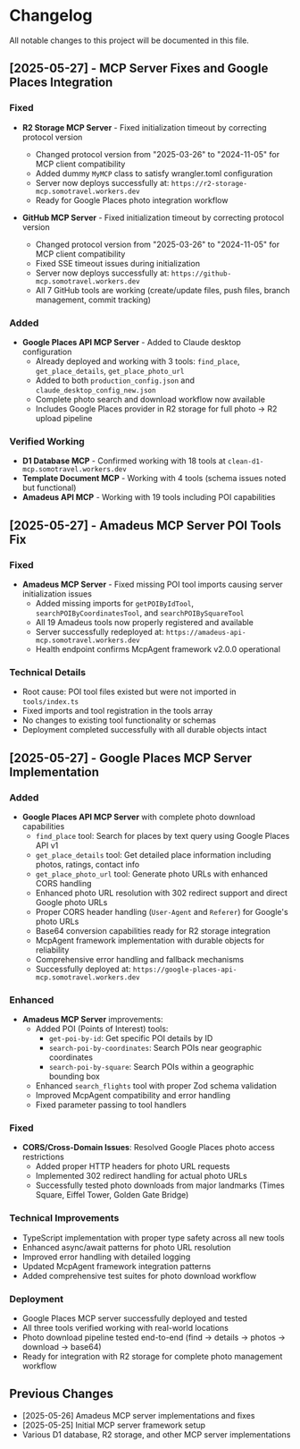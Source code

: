 # Changelog

All notable changes to this project will be documented in this file.

## [2025-05-27] - MCP Server Fixes and Google Places Integration

### Fixed
- **R2 Storage MCP Server** - Fixed initialization timeout by correcting protocol version
  - Changed protocol version from "2025-03-26" to "2024-11-05" for MCP client compatibility
  - Added dummy `MyMCP` class to satisfy wrangler.toml configuration
  - Server now deploys successfully at: `https://r2-storage-mcp.somotravel.workers.dev`
  - Ready for Google Places photo integration workflow

- **GitHub MCP Server** - Fixed initialization timeout by correcting protocol version
  - Changed protocol version from "2025-03-26" to "2024-11-05" for MCP client compatibility
  - Fixed SSE timeout issues during initialization
  - Server now deploys successfully at: `https://github-mcp.somotravel.workers.dev`
  - All 7 GitHub tools are working (create/update files, push files, branch management, commit tracking)

### Added
- **Google Places API MCP Server** - Added to Claude desktop configuration
  - Already deployed and working with 3 tools: `find_place`, `get_place_details`, `get_place_photo_url`
  - Added to both `production_config.json` and `claude_desktop_config_new.json`
  - Complete photo search and download workflow now available
  - Includes Google Places provider in R2 storage for full photo → R2 upload pipeline

### Verified Working
- **D1 Database MCP** - Confirmed working with 18 tools at `clean-d1-mcp.somotravel.workers.dev`
- **Template Document MCP** - Working with 4 tools (schema issues noted but functional)
- **Amadeus API MCP** - Working with 19 tools including POI capabilities

## [2025-05-27] - Amadeus MCP Server POI Tools Fix

### Fixed
- **Amadeus MCP Server** - Fixed missing POI tool imports causing server initialization issues
  - Added missing imports for `getPOIByIdTool`, `searchPOIByCoordinatesTool`, and `searchPOIBySquareTool` 
  - All 19 Amadeus tools now properly registered and available
  - Server successfully redeployed at: `https://amadeus-api-mcp.somotravel.workers.dev`
  - Health endpoint confirms McpAgent framework v2.0.0 operational

### Technical Details
- Root cause: POI tool files existed but were not imported in `tools/index.ts`
- Fixed imports and tool registration in the tools array
- No changes to existing tool functionality or schemas
- Deployment completed successfully with all durable objects intact

## [2025-05-27] - Google Places MCP Server Implementation

### Added
- **Google Places API MCP Server** with complete photo download capabilities
  - `find_place` tool: Search for places by text query using Google Places API v1
  - `get_place_details` tool: Get detailed place information including photos, ratings, contact info
  - `get_place_photo_url` tool: Generate photo URLs with enhanced CORS handling
  - Enhanced photo URL resolution with 302 redirect support and direct Google photo URLs
  - Proper CORS header handling (`User-Agent` and `Referer`) for Google's photo URLs
  - Base64 conversion capabilities ready for R2 storage integration
  - McpAgent framework implementation with durable objects for reliability
  - Comprehensive error handling and fallback mechanisms
  - Successfully deployed at: `https://google-places-api-mcp.somotravel.workers.dev`

### Enhanced
- **Amadeus MCP Server** improvements:
  - Added POI (Points of Interest) tools:
    - `get-poi-by-id`: Get specific POI details by ID
    - `search-poi-by-coordinates`: Search POIs near geographic coordinates  
    - `search-poi-by-square`: Search POIs within a geographic bounding box
  - Enhanced `search_flights` tool with proper Zod schema validation
  - Improved McpAgent compatibility and error handling
  - Fixed parameter passing to tool handlers

### Fixed
- **CORS/Cross-Domain Issues**: Resolved Google Places photo access restrictions
  - Added proper HTTP headers for photo URL requests
  - Implemented 302 redirect handling for actual photo URLs
  - Successfully tested photo downloads from major landmarks (Times Square, Eiffel Tower, Golden Gate Bridge)

### Technical Improvements
- TypeScript implementation with proper type safety across all new tools
- Enhanced async/await patterns for photo URL resolution
- Improved error handling with detailed logging
- Updated McpAgent framework integration patterns
- Added comprehensive test suites for photo download workflow

### Deployment
- Google Places MCP server successfully deployed and tested
- All three tools verified working with real-world locations
- Photo download pipeline tested end-to-end (find → details → photos → download → base64)
- Ready for integration with R2 storage for complete photo management workflow

## Previous Changes
- [2025-05-26] Amadeus MCP server implementations and fixes
- [2025-05-25] Initial MCP server framework setup
- Various D1 database, R2 storage, and other MCP server implementations